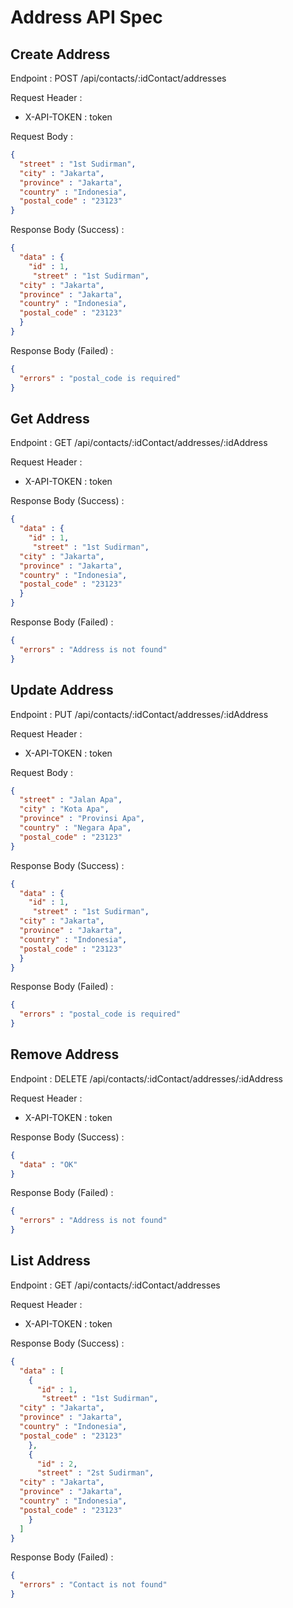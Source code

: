 # Address API Spec

## Create Address

Endpoint : POST /api/contacts/:idContact/addresses

Request Header :
- X-API-TOKEN : token

Request Body :

```json
{
  "street" : "1st Sudirman",
  "city" : "Jakarta",
  "province" : "Jakarta",
  "country" : "Indonesia",
  "postal_code" : "23123"
}
```

Response Body (Success) : 

```json
{
  "data" : {
    "id" : 1,
     "street" : "1st Sudirman",
  "city" : "Jakarta",
  "province" : "Jakarta",
  "country" : "Indonesia",
  "postal_code" : "23123"
  }
}
```

Response Body (Failed) : 

```json
{
  "errors" : "postal_code is required"
}
```

## Get Address

Endpoint : GET /api/contacts/:idContact/addresses/:idAddress

Request Header :
- X-API-TOKEN : token

Response Body (Success) :

```json
{
  "data" : {
    "id" : 1,
     "street" : "1st Sudirman",
  "city" : "Jakarta",
  "province" : "Jakarta",
  "country" : "Indonesia",
  "postal_code" : "23123"
  }
}
```

Response Body (Failed) : 

```json
{
  "errors" : "Address is not found"
}
```

## Update Address

Endpoint : PUT /api/contacts/:idContact/addresses/:idAddress

Request Header :
- X-API-TOKEN : token

Request Body :

```json
{
  "street" : "Jalan Apa",
  "city" : "Kota Apa",
  "province" : "Provinsi Apa",
  "country" : "Negara Apa",
  "postal_code" : "23123"
}
```

Response Body (Success) :

```json
{
  "data" : {
    "id" : 1,
     "street" : "1st Sudirman",
  "city" : "Jakarta",
  "province" : "Jakarta",
  "country" : "Indonesia",
  "postal_code" : "23123"
  }
}
```

Response Body (Failed) :

```json
{
  "errors" : "postal_code is required"
}
```

## Remove Address

Endpoint : DELETE /api/contacts/:idContact/addresses/:idAddress

Request Header :
- X-API-TOKEN : token

Response Body (Success) :

```json
{
  "data" : "OK"
}
```

Response Body (Failed) :

```json
{
  "errors" : "Address is not found"
}
```

## List Address

Endpoint : GET /api/contacts/:idContact/addresses

Request Header :
- X-API-TOKEN : token

Response Body (Success) :

```json
{
  "data" : [
    {
      "id" : 1,
       "street" : "1st Sudirman",
  "city" : "Jakarta",
  "province" : "Jakarta",
  "country" : "Indonesia",
  "postal_code" : "23123"
    },
    {
      "id" : 2,
      "street" : "2st Sudirman",
  "city" : "Jakarta",
  "province" : "Jakarta",
  "country" : "Indonesia",
  "postal_code" : "23123"
    }
  ]
}
```

Response Body (Failed) :

```json
{
  "errors" : "Contact is not found"
}
```